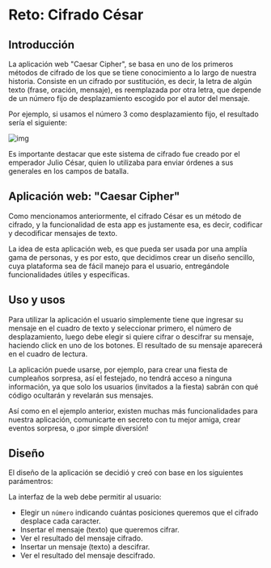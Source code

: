 # Reto: Cifrado César

## Introducción

La aplicación web "Caesar Cipher", se basa en uno de los primeros métodos de 
cifrado de los que se tiene conocimiento a lo largo de nuestra historia. 
Consiste en un cifrado por sustitución, es decir, la letra de algún texto 
(frase, oración, mensaje), es reemplazada por otra letra, que depende de un 
número fijo de desplazamiento escogido por el autor del mensaje.

Por ejemplo, si usamos el número 3 como desplazamiento fijo, el resultado sería
el siguiente:

![img](http://quhist.com/wp-content/uploads/2012/07/Captura-de-pantalla-2012-07-25-a-las-21.12.22.png) 


Es importante destacar que este sistema de cifrado fue creado por el emperador 
Julio César, quien lo utilizaba para enviar órdenes a sus generales en los 
campos de batalla.

## Aplicación web: "Caesar Cipher"

Como mencionamos anteriormente, el cifrado César es un método de cifrado, y la
funcionalidad de esta app es justamente esa, es decir, codificar y 
decodificar mensajes de texto. 

La idea de esta aplicación web, es que pueda ser usada por una amplía gama de 
personas, y es por esto, que decidimos crear un diseño sencillo, cuya plataforma 
sea de fácil manejo para el usuario, entregándole funcionalidades útiles y 
específicas.

## Uso y usos

Para utilizar la aplicación el usuario simplemente tiene que ingresar su mensaje
en el cuadro de texto y seleccionar primero, el número de desplazamiento, luego
debe elegir si quiere cifrar o descifrar su mensaje, haciendo click en uno de los
botones. El resultado de su mensaje aparecerá en el cuadro de lectura.

La aplicación puede usarse, por ejemplo, para crear una fiesta de cumpleaños
sorpresa, así el festejado, no tendrá acceso a ninguna información, ya que
solo los usuarios (invitados a la fiesta) sabrán con qué código ocultarán y 
revelarán sus mensajes.

Así como en el ejemplo anterior, existen muchas más funcionalidades para nuestra
aplicación, comunicarte en secreto con tu mejor amiga, crear eventos sorpresa,
o ¡por simple diversión!

## Diseño

El diseño de la aplicación se decidió y creó con base en los siguientes parámentros:

La interfaz de la web debe permitir al usuario:

* Elegir un `número` indicando cuántas posiciones queremos que el cifrado
  desplace cada caracter.
* Insertar el mensaje (texto) que queremos cifrar.
* Ver el resultado del mensaje cifrado.
* Insertar un mensaje (texto) a descifrar.
* Ver el resultado del mensaje descifrado.
